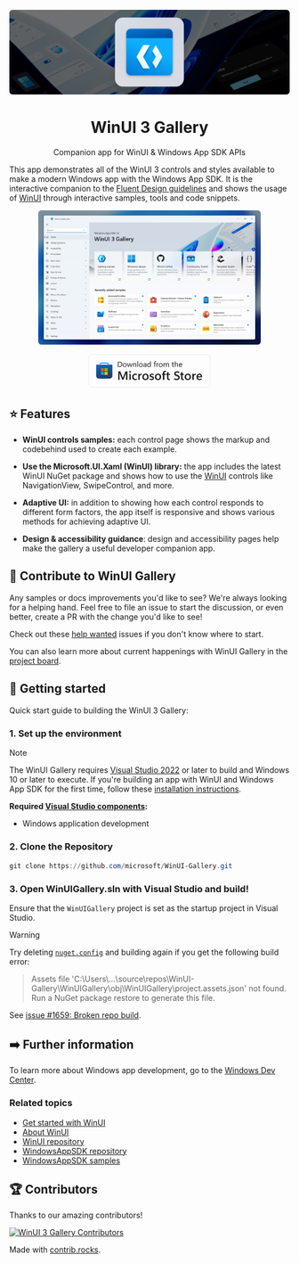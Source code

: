 ![WinUI Gallery hero image](./.github/assets/ReadmeHero-dark.png)

<h1 align="center">WinUI 3 Gallery</h1>
<p align="center">Companion app for <a style="text-decoration:none" href="https://docs.microsoft.com/windows/apps/winui">WinUI</a> & <a style="text-decoration:none" href="https://github.com/microsoft/WindowsAppSDK">Windows App SDK</a> APIs</p>


This app demonstrates all of the WinUI 3 controls and styles available to make a modern Windows app with the Windows App SDK. It is the interactive companion to the [Fluent Design guidelines](https://docs.microsoft.com/windows/apps/design/basics/) and shows the usage of [WinUI](https://docs.microsoft.com/windows/apps/winui/) through interactive samples, tools and code snippets. 



<p align="center">
  <img src="./.github/assets/Screenshot-light.png" alt="WinUI 3 Gallery" width="400"/>
</p>
<p align="center">
  <a style="text-decoration:none" href="https://apps.microsoft.com/detail/9NGHP3DX8HDX?launch=true&mode=full">
    <picture>
      <source media="(prefers-color-scheme: light)" srcset="./.github/assets/StoreBadge-dark.png" width="220" />
      <img src="./.github/assets/StoreBadge-light.png" width="220" />
  </picture></a>
</p>

## ⭐ Features

- **WinUI controls samples:** each control page shows the markup and codebehind used to create each example.

- **Use the Microsoft.UI.Xaml (WinUI) library:** the app includes the latest WinUI NuGet package and shows how to use the [WinUI](https://docs.microsoft.com/windows/apps/winui/) controls like NavigationView, SwipeControl, and more.

- **Adaptive UI:** in addition to showing how each control responds to different form factors, the app itself is responsive and shows various methods for achieving adaptive UI.

- **Design & accessibility guidance**: design and accessibility pages help make the gallery a useful developer companion app. 



## 👏 Contribute to WinUI Gallery

Any samples or docs improvements you'd like to see? We're always looking for a helping hand. Feel free to file an issue to start the discussion, or even better, create a PR with the change you'd like to see!

Check out these [help wanted](https://github.com/microsoft/WinUI-Gallery/issues?q=is%3Aopen+is%3Aissue+label%3A%22help+wanted%22) issues if you don't know where to start.

You can also learn more about current happenings with WinUI Gallery in the [project board](https://github.com/orgs/microsoft/projects/368).

## 🚀 Getting started

Quick start guide to building the WinUI 3 Gallery:


### 1. Set up the environment

> [!NOTE]
> The WinUI Gallery requires [Visual Studio 2022](https://visualstudio.microsoft.com/vs/) or later to build and Windows 10 or later to execute. If you're building an app with WinUI and Windows App SDK for the first time, follow these [installation instructions](https://learn.microsoft.com/windows/apps/get-started/start-here).

**Required [Visual Studio components](https://learn.microsoft.com/windows/apps/get-started/start-here?tabs=vs-2022-17-10#required-workloads-and-components):**
- Windows application development

### 2. Clone the Repository

```powershell
git clone https://github.com/microsoft/WinUI-Gallery.git
```

### 3. Open WinUIGallery.sln with Visual Studio and build!

Ensure that the `WinUIGallery` project is set as the startup project in Visual Studio.

> [!WARNING]
> Try deleting [`nuget.config`](nuget.config) and building again if you get the following build error:
> > Assets file 'C:\Users\\...\source\repos\WinUI-Gallery\WinUIGallery\obj\WinUIGallery\project.assets.json' not found. Run a NuGet package restore to generate this file.
>
> See [issue #1659: Broken repo build](https://github.com/microsoft/WinUI-Gallery/issues/1659).

## ➡️ Further information

To learn more about Windows app development, go to the [Windows Dev Center](https://developer.microsoft.com/windows).


### Related topics


- [Get started with WinUI](https://learn.microsoft.com/windows/apps/get-started/start-here)  
- [About WinUI](https://aka.ms/windev)
- [WinUI repository](https://github.com/microsoft/microsoft-ui-xaml)
- [WindowsAppSDK repository](https://github.com/microsoft/WindowsAppSDK)
- [WindowsAppSDK samples](https://github.com/microsoft/WindowsAppSDK-Samples)

## 🏆 Contributors
Thanks to our amazing contributors!

[![WinUI 3 Gallery Contributors](https://contrib.rocks/image?repo=microsoft/WinUI-Gallery)](https://github.com/microsoft/WinUI-Gallery/graphs/contributors)

Made with [contrib.rocks](https://contrib.rocks).
